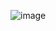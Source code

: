 ![image](https://github.com/allialy10/B3-infra-integ-migration-SALL-LAUSIN-BELL-KOUAKOU/assets/116551955/37fb7776-b2ed-44f7-9633-f3515da0d137)
